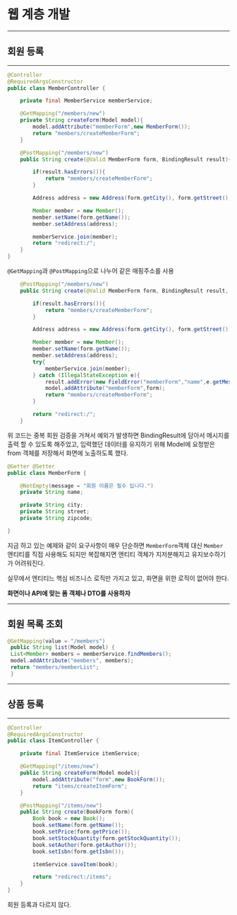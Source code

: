 # 웹 계층 개발

---

## 회원 등록

---

```java
@Controller
@RequiredArgsConstructor
public class MemberController {

    private final MemberService memberService;

    @GetMapping("/members/new")
    private String createForm(Model model){
        model.addAttribute("memberForm",new MemberForm());
        return "members/createMemberForm";
    }

    @PostMapping("/members/new")
    public String create(@Valid MemberForm form, BindingResult result){

        if(result.hasErrors()){
            return "members/createMemberForm";
        }

        Address address = new Address(form.getCity(), form.getStreet(), form.getZipcode());

        Member member = new Member();
        member.setName(form.getName());
        member.setAddress(address);

        memberService.join(member);
        return "redirect:/";
    }
}
```

`@GetMapping`과 `@PostMapping`으로 나누어 같은 매핑주소를 사용


```java
    @PostMapping("/members/new")
    public String create(@Valid MemberForm form, BindingResult result, Model model){

        if(result.hasErrors()){
            return "members/createMemberForm";
        }

        Address address = new Address(form.getCity(), form.getStreet(), form.getZipcode());

        Member member = new Member();
        member.setName(form.getName());
        member.setAddress(address);
        try{
            memberService.join(member);
        } catch (IllegalStateException e){
            result.addError(new FieldError("memberForm","name",e.getMessage()));
            model.addAttribute("memberForm",form);
            return "members/createMemberForm";
        }

        return "redirect:/";
    }
```

위 코드는 중복 회원 검증을 거쳐서 예외가 발생하면 BindingResult에 담아서 메시지를 출력 할 수 있도록 해주었고, 입력했던 데이터를 유지하기 위해 Model에 요청받은 from 객체를 저장해서 화면에 노출하도록 했다.

```java
@Getter @Setter
public class MemberForm {

    @NotEmpty(message = "회원 이름은 필수 입니다.")
    private String name;

    private String city;
    private String street;
    private String zipcode;

}
```

지금 하고 있는 예제와 같이 요구사항이 매우 단순하면 `MemberForm`객체 대신 `Member` 엔티티를 직접 사용해도 되지만 복잡해지면 엔티티 객체가 지저분해지고 유지보수하기가 어려워진다.

실무에서 엔티티느 핵심 비즈니스 로직만 가지고 있고, 화면을 위한 로직이 없어야 한다. 

**화면이나 API에 맞는 폼 객체나 DTO를 사용하자**

---

## 회원 목록 조회

```java
@GetMapping(value = "/members")
 public String list(Model model) {
 List<Member> members = memberService.findMembers();
 model.addAttribute("members", members);
 return "members/memberList";
 }
```

---

## 상품 등록

---

```java
@Controller
@RequiredArgsConstructor
public class ItemController {

    private final ItemService itemService;

    @GetMapping("/items/new")
    public String createForm(Model model){
        model.addAttribute("form",new BookForm());
        return "items/createItemForm";
    }

    @PostMapping("/items/new")
    public String create(BookForm form){
        Book book = new Book();
        book.setName(form.getName());
        book.setPrice(form.getPrice());
        book.setStockQuantity(form.getStockQuantity());
        book.setAuthor(form.getAuthor());
        book.setIsbn(form.getIsbn());

        itemService.saveItem(book);

        return "redirect:/items";
    }
}
```

회원 등록과 다르지 않다.

